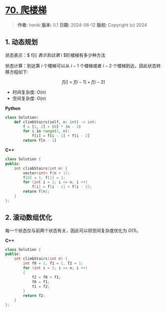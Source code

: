 # [70. 爬楼梯](https://leetcode.cn/problems/climbing-stairs/description/)

> **作者:** horiki
> **版本:** 0.1
> **日期:** 2024-06-12
> **版权:** Copyright (c) 2024

## 1. 动态规划

状态表示：$ f[i] $表示到达第$ i $阶楼梯有多少种方法

状态计算：到达第 $i$ 个楼梯可以从 $i - 1$ 个楼梯或者 $i - 2$ 个楼梯到达，因此状态转移方程如下:

$$
f[i] = f[i - 1] + f[i - 2]
$$

- 时间复杂度: $O(n)$
- 空间复杂度: $O(n)$

**Python**

```python
class Solution:
    def climbStairs(self, n: int) -> int:
        f = [1, 2] + [0] * (n - 2)
        for i in range(2, n):
            f[i] = f[i - 1] + f[i - 2]
        return f[n - 1]
```

**C++**

```C++
class Solution {
public:
    int climbStairs(int n) {
        vector<int> f(n + 1);
        f[0] = 1, f[1] = 1;
        for (int i = 2; i <= n; i ++)
            f[i] = f[i - 1] + f[i - 2];
        return f[n];
    }
};
```

## 2. 滚动数组优化

每一个状态仅与前两个状态有关，因此可以将空间复杂度优化为 $O(1)$。

**C++**

```C++
class Solution {
public:
    int climbStairs(int n) {
        int f0 = 1, f1 = 1, f2 = 1;
        for (int i = 2; i <= n; i ++)
        {
            f2 = f0 + f1;
            f0 = f1;
            f1 = f2;
        }
        return f2;
    }
};
```